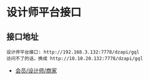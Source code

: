 # 设计师平台接口

## 接口地址

```angular2html
设计师平台接口: http://192.168.3.132:7778/dzapi/gql
访问不了的话，换成 http://10.10.20.132:7778/dzapi/gql

```

* [会员/设计师/商家](dz_api/mrm.md)
